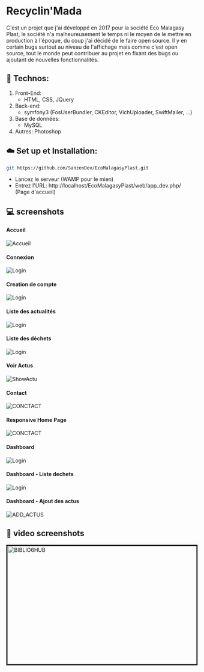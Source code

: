 # Recyclin'Mada
C'est un projet que j'ai développé en 2017 pour la société Eco Malagasy Plast, le société n'a malheureusement le temps ni le moyen de le mettre en production à l'époque, du coup j'ai décidé de le faire open source. 
Il y en certain bugs surtout au niveau de l'affichage mais comme c'est open source, tout le monde peut contribuer au projet en fixant des bugs ou ajoutant de nouvelles fonctionnalités.

## :file_folder: Technos:
 1. Front-End:
     * HTML, CSS, JQuery
 2. Back-end:
     * symfony3 (FosUserBundler, CKEditor, VichUploader, SwiftMailer, ...)
 3. Base de données:
     * MySQL
 4. Autres: Photoshop 

## :cloud: Set up et Installation:
```sh
git https://github.com/SanzenDev/EcoMalagasyPlast.git
```

* Lancez le serveur (WAMP pour le mien)
* Entrez l'URL: http://localhost/EcoMalagasyPlast/web/app_dev.php/ (Page d'accueil)

## :computer: screenshots
#### Accueil
![Accueil](https://github.com/SanzenDev/EcoMalagasyPlast/blob/master/screenshots/EMP-home.png)

#### Connexion
![Login](https://github.com/SanzenDev/EcoMalagasyPlast/blob/master/screenshots/EMP-login.png)

#### Creation de compte
![Login](https://github.com/SanzenDev/EcoMalagasyPlast/blob/master/screenshots/EMP-signup.png)

#### Liste des actualités
![Login](https://github.com/SanzenDev/EcoMalagasyPlast/blob/master/screenshots/EMP-list_actus.png)

#### Liste des déchets
![Login](https://github.com/SanzenDev/EcoMalagasyPlast/blob/master/screenshots/EMP-list_dechets.png)

#### Voir Actus
![ShowActu](https://github.com/SanzenDev/EcoMalagasyPlast/blob/master/screenshots/EMP-voir_actus.png)

#### Contact
![CONCTACT](https://github.com/SanzenDev/EcoMalagasyPlast/blob/master/screenshots/EMP-dashboard-contact.png)

#### Responsive Home Page
![CONCTACT](https://github.com/SanzenDev/EcoMalagasyPlast/blob/master/screenshots/EMP-home-responsive.png)

#### Dashboard
![Login](https://github.com/SanzenDev/EcoMalagasyPlast/blob/master/screenshots/EMP-dashboard-.png)

#### Dashboard - Liste dechets
![Login](https://github.com/SanzenDev/EcoMalagasyPlast/blob/master/screenshots/EMP-dashboard-list-dechet.png)

#### Dashboard - Ajout des actus
![ADD_ACTUS](https://github.com/SanzenDev/EcoMalagasyPlast/blob/master/screenshots/EMP-dashboard-actus-add.png)




## :movie_camera: video screenshots
<a href="http://www.youtube.com/watch?feature=player_embedded&v=qy7c0sdIEEI
" target="_blank"><img src="http://img.youtube.com/vi/aP6y6IWwwOI/0.jpg" 
alt="BIBLIO6HUB" width="560" height="315" border="3" /></a>
